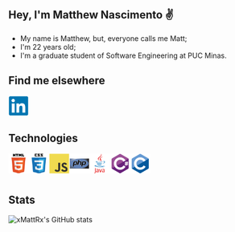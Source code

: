 
## Hey, I'm Matthew Nascimento ✌

* My name is Matthew, but, everyone calls me Matt;
* I'm 22 years old;
* I'm a graduate student of Software Engineering at PUC Minas.
## Find me elsewhere
<a target="_blank"  href="https://www.linkedin.com/in/matthew-nascimento-5753246a/">
<img  src="https://raw.githubusercontent.com/devicons/devicon/master/icons/linkedin/linkedin-original.svg" width="8%" alt="Linkedin">
</a>

## Technologies
<img align="left" src="https://raw.githubusercontent.com/devicons/devicon/master/icons/html5/html5-original-wordmark.svg" width="8%" alt="HTML">
<img align="left" src="https://raw.githubusercontent.com/devicons/devicon/master/icons/css3/css3-original-wordmark.svg" width="8%" alt="CSS">
<img align="left" src="https://raw.githubusercontent.com/devicons/devicon/master/icons/javascript/javascript-original.svg" width="8%" alt="Javascript">
<img align="left" src="https://raw.githubusercontent.com/devicons/devicon/master/icons/php/php-original.svg" width="8%" alt="PHP">
<img align="left" src="https://raw.githubusercontent.com/devicons/devicon/master/icons/java/java-original-wordmark.svg" width="8%" alt="Java">
<img align="left" src="https://raw.githubusercontent.com/devicons/devicon/master/icons/csharp/csharp-original.svg" width="8%" alt="C#">
<img align="left" src="https://raw.githubusercontent.com/devicons/devicon/master/icons/c/c-original.svg" width="8%" alt="C"><br><br>
<br>

## Stats

![xMattRx's GitHub stats](https://github-readme-stats.vercel.app/api?username=xMattRx&show_icons=true&theme=dark)
